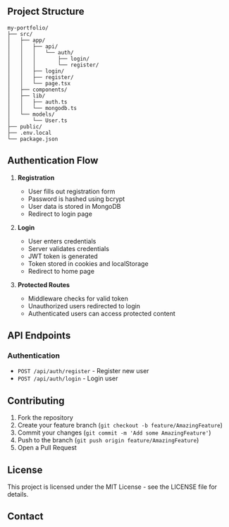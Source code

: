 
## Project Structure

```
my-portfolio/
├── src/
│   ├── app/
│   │   ├── api/
│   │   │   └── auth/
│   │   │       ├── login/
│   │   │       └── register/
│   │   ├── login/
│   │   ├── register/
│   │   └── page.tsx
│   ├── components/
│   ├── lib/
│   │   ├── auth.ts
│   │   └── mongodb.ts
│   └── models/
│       └── User.ts
├── public/
├── .env.local
└── package.json
```

## Authentication Flow

1. **Registration**
   - User fills out registration form
   - Password is hashed using bcrypt
   - User data is stored in MongoDB
   - Redirect to login page

2. **Login**
   - User enters credentials
   - Server validates credentials
   - JWT token is generated
   - Token stored in cookies and localStorage
   - Redirect to home page

3. **Protected Routes**
   - Middleware checks for valid token
   - Unauthorized users redirected to login
   - Authenticated users can access protected content

## API Endpoints

### Authentication
- `POST /api/auth/register` - Register new user
- `POST /api/auth/login` - Login user

## Contributing

1. Fork the repository
2. Create your feature branch (`git checkout -b feature/AmazingFeature`)
3. Commit your changes (`git commit -m 'Add some AmazingFeature'`)
4. Push to the branch (`git push origin feature/AmazingFeature`)
5. Open a Pull Request

## License

This project is licensed under the MIT License - see the LICENSE file for details.

## Contact



